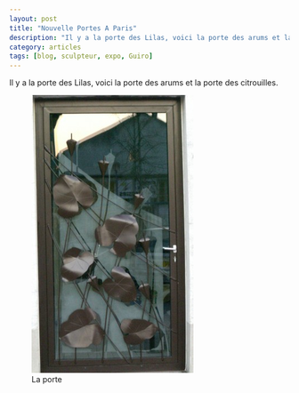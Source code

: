 ```yaml
---
layout: post
title: "Nouvelle Portes A Paris"
description: "Il y a la porte des Lilas, voici la porte des arums et la porte des citrouilles."
category: articles
tags: [blog, sculpteur, expo, Guiro]
---
```

Il y a la porte des Lilas, voici la porte des arums et la porte des citrouilles.
<figure>
	<img src="/images/arums-citrouilles.jpg">
	<figcaption>La porte</figcaption>
</figure>
